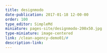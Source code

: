 ```yaml
---
title: designmodo
date-publication: 2017-01-18 12-00-00
order: 100
type_editor: SimpleMd
miniature: pages-site/designmodo-200x50.jpg
type-miniature: image-centered
link: /clean-agency-demo01/#
description-link: 
--- 
```

